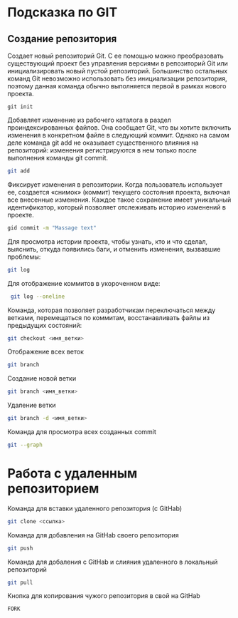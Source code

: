 
 # Подсказка по GIT

## Создание репозитория
Cоздает новый репозиторий Git. С ее помощью можно преобразовать существующий проект без управления версиями в репозиторий Git или инициализировать новый пустой репозиторий. Большинство остальных команд Git невозможно использовать без инициализации репозитория, поэтому данная команда обычно выполняется первой в рамках нового проекта.
```
git init 
  ```
 Добавляет изменение из рабочего каталога в раздел проиндексированных файлов. Она сообщает Git, что вы хотите включить изменения в конкретном файле в следующий коммит. Однако на самом деле команда git add не оказывает существенного влияния на репозиторий: изменения регистрируются в нем только после выполнения команды git commit.

 ```sh
 git add 
 ```
  Фиксирует изменения в репозитории. Когда пользователь использует ее, создается «снимок» (коммит) текущего состояния проекта, включая все внесенные изменения. Каждое такое сохранение имеет уникальный идентификатор, который позволяет отслеживать историю изменений в проекте.
  ```sh
 gid commit -m "Massage text" 
 ```
 
 Для просмотра истории проекта, чтобы узнать, кто и что сделал, выяснить, откуда появились баги, и отменить изменения, вызвавшие проблемы: 
 ```sh
 git log  
 ```
Для отображение  коммитов в укороченном виде: 

```sh
 git log --oneline 
```
 Команда, которая позволяет разработчикам переключаться между ветками, перемещаться по коммитам, восстанавливать файлы из предыдущих состояний:

  ```sh
 git checkout <имя_ветки>
```

Отображение всех веток
``` sh
git branch

```
Создание новой ветки
```sh
git branch <имя_ветки>
```
Удаление ветки
```sh
git branch -d <имя_ветки>
```
Команда для просмотра всех созданных commit
```sh
git --graph
```

# Работа c удаленным репозиторием

Команда для вставки удаленного репозитория (с GitHab)
```sh
git clone <ссылка>
```

Команда для добавления на GitHab своего репозитория
```sh
git push
```

Команда для добаления с GitHab и слияния удаленного в локальный репозиторий
```sh
git pull
```

Кнопка для копирования чужого репозитория в свой на GitHab
```sh
FORK
```

